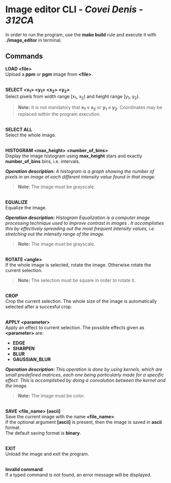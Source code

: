 # Image editor CLI - *Covei Denis - 312CA*

In order to run the program, use the **make build** rule and execute it with
**./image_editor** in terminal.

## Commands

**LOAD \<file\>**\
Upload a **ppm** or **pgm** image from **\<file\>**.

\
**SELECT \<x<sub>1</sub>\> \<y<sub>1</sub>\> \<x<sub>2</sub>\> 
\<y<sub>2</sub>\>**\
Select pixels from width range [x<sub>1</sub>,
x<sub>2</sub>) and  height range [y<sub>1</sub>, y<sub>2</sub>).
> **Note:** It is not mandatory that **x<sub>1</sub> < x<sub>2</sub>**
or **y<sub>1</sub> < y<sub>2</sub>**. Coordinates may be
replaced within the program execution.

\
**SELECT ALL**\
Select the whole image.

\
**HISTOGRAM \<max_height\> \<number_of_bins\>**\
Display the image histogram using **max_height** stars and exactly
**number_of_bins** bins, i.e. intervals.

***Operation description:** A histogram is a graph showing the number of pixels in
an image at each different intensity value found in that image.*

> **Note:** The image must be grayscale.

\
**EQUALIZE**\
Equalize the image.

***Operation description:** Histogram Equalization is a computer image processing
technique used to improve contrast in images . It accomplishes this by effectively
spreading out the most frequent intensity values, i.e. stretching out the intensity
range of the image.*

> **Note:** The image must be grayscale.

\
**ROTATE \<angle\>**\
If the whole image is selected, rotate the image. Otherwise rotate the
current selection.
> **Note:** The selection must be square in order to rotate it.

\
**CROP**\
Crop the current selection.
The whole size of the image is automatically selected after a succesful crop.

\
**APPLY \<parameter\>**\
Apply an effect to current selection.
The possible effects given as **\<parameter\>** are:
* **EDGE**
* **SHARPEN**
* **BLUR**
* **GAUSSIAN_BLUR**

***Operation description:** This operation is done by using kernels, which are
small predefined matrices, each one being particularly made for a specific effect.
This is accomplished by doing a convolution between the kernel and the image.*

> **Note:** The image must be color.

\
**SAVE \<file_name\> [ascii]**\
Save the current image with the name **\<file_name\>**.\
If the optional argument **[ascii]** is present, then the image is saved in
**ascii** format.\
The default saving format is **binary**.

\
**EXIT**\
Unload the image and exit the program.

\
**Invalid command**\
If a typed command is not found, an error message will be displayed.

